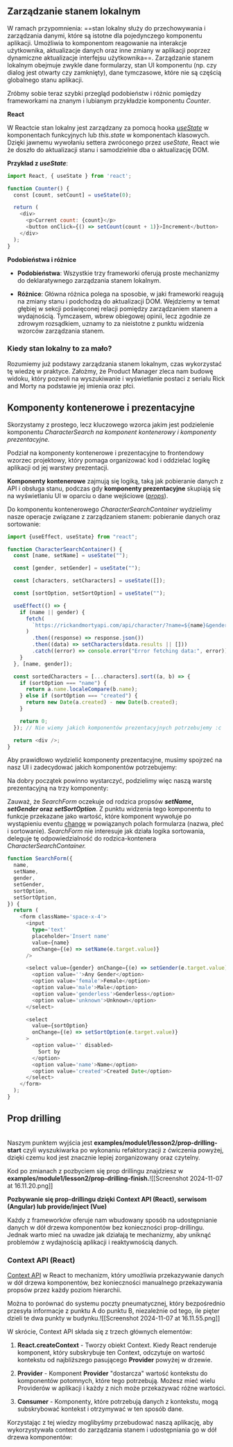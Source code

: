 ## **Zarządzanie stanem lokalnym**

W ramach przypomnienia: ==stan lokalny służy do przechowywania i zarządzania danymi, które są istotne dla pojedynczego komponentu aplikacji. Umożliwia to komponentom reagowanie na interakcje użytkownika, aktualizacje danych oraz inne zmiany w aplikacji poprzez dynamiczne aktualizacje interfejsu użytkownika==. Zarządzanie stanem lokalnym obejmuje zwykle dane formularzy, stan UI komponentu (np. czy dialog jest otwarty czy zamknięty), dane tymczasowe, które nie są częścią globalnego stanu aplikacji.

Zróbmy sobie teraz szybki przegląd podobieństw i różnic pomiędzy frameworkami na znanym i lubianym przykładzie komponentu _Counter_.

**React**

W Reactcie stan lokalny jest zarządzany za pomocą hooka [_useState_](https://react.dev/reference/react/useState) w komponentach funkcyjnych lub _this.state_ w komponentach klasowych. Dzięki jawnemu wywołaniu settera zwróconego przez _useState_, React wie że doszło do aktualizacji stanu i samodzielnie dba o aktualizację DOM.

**Przykład z _useState_**:
```jsx
import React, { useState } from 'react';

function Counter() {
  const [count, setCount] = useState(0);

  return (
    <div>
      <p>Current count: {count}</p>
      <button onClick={() => setCount(count + 1)}>Increment</button>
    </div>
  );
}
```

**Podobieństwa i różnice**

- **Podobieństwa**: Wszystkie trzy frameworki oferują proste mechanizmy do deklaratywnego zarządzania stanem lokalnym.

- **Różnice**: Główna różnica polega na sposobie, w jaki frameworki reagują na zmiany stanu i podchodzą do aktualizacji DOM. Wejdziemy w temat głębiej w sekcji poświęconej relacji pomiędzy zarządzaniem stanem a wydajnością. Tymczasem, wbrew obiegowej opinii, lecz zgodnie ze zdrowym rozsądkiem, uznamy to za nieistotne z punktu widzenia wzorców zarządzania stanem.

### **Kiedy stan lokalny to za mało?**

Rozumiemy już podstawy zarządzania stanem lokalnym, czas wykorzystać tę wiedzę w praktyce. Założmy, że Product Manager zleca nam budowę widoku, który pozwoli na wyszukiwanie i wyświetlanie postaci z serialu Rick and Morty na podstawie jej imienia oraz płci.

## **Komponenty kontenerowe i prezentacyjne**

Skorzystamy z prostego, lecz kluczowego wzorca jakim jest podzielenie komponentu _CharacterSearch na komponent kontenerowy i komponenty prezentacyjne._

Podział na komponenty kontenerowe i prezentacyjne to frontendowy wzorzec projektowy, który pomaga organizować kod i oddzielać logikę aplikacji od jej warstwy prezentacji.

**Komponenty kontenerowe** zajmują się logiką, taką jak pobieranie danych z API i obsługa stanu, podczas gdy **komponenty prezentacyjne** skupiają się na wyświetlaniu UI w oparciu o dane wejściowe ([_props_](https://react.dev/learn/passing-props-to-a-component)).

Do komponentu kontenerowego _CharacterSearchContainer_ wydzielimy nasze operacje związane z zarządzaniem stanem: pobieranie danych oraz sortowanie:

```typescript
import {useEffect, useState} from "react";

function CharacterSearchContainer() {
  const [name, setName] = useState("");

  const [gender, setGender] = useState("");

  const [characters, setCharacters] = useState([]);

  const [sortOption, setSortOption] = useState("");

  useEffect(() => {
    if (name || gender) {
      fetch(
        `https://rickandmortyapi.com/api/character/?name=${name}&gender=${gender}`
      )
        .then((response) => response.json())
        .then((data) => setCharacters(data.results || []))
        .catch((error) => console.error("Error fetching data:", error));
    }
  }, [name, gender]);

  const sortedCharacters = [...characters].sort((a, b) => {
    if (sortOption === "name") {
      return a.name.localeCompare(b.name);
    } else if (sortOption === "created") {
      return new Date(a.created) - new Date(b.created);
    }

    return 0;
  }); // Nie wiemy jakich komponentów prezentacyjnych potrzebujemy :c

  return <div />;
}
```

Aby prawidłowo wydzielić komponenty prezentacyjne, musimy spojrzeć na nasz UI i zadecydować jakich komponentów potrzebujemy:

Na dobry początek powinno wystarczyć, podzielimy więc naszą warstę prezentacyjną na trzy komponenty:

Zauważ, że _SearchForm_ oczekuje od rodzica propsów **_setName_, _setGender_ oraz _setSortOption_**. Z punktu widzenia tego komponentu to funkcje przekazane jako wartość, które komponent wywołuje po wystąpieniu eventu [change](https://developer.mozilla.org/en-US/docs/Web/API/HTMLElement/change_event) w powiązanych polach formularza (nazwa, płeć i sortowanie). _SearchForm_ nie interesuje jak działa logika sortowania, deleguje tę odpowiedzialność do rodzica-kontenera _CharacterSearchContainer._


```typescript
function SearchForm({
  name,
  setName,
  gender,
  setGender,
  sortOption,
  setSortOption,
}) {
  return (
    <form className='space-x-4'>
      <input
        type='text'
        placeholder='Insert name'
        value={name}
        onChange={(e) => setName(e.target.value)}
      />

      <select value={gender} onChange={(e) => setGender(e.target.value)}>
        <option value=''>Any Gender</option>
        <option value='female'>Female</option>
        <option value='male'>Male</option>
        <option value='genderless'>Genderless</option>
        <option value='unknown'>Unknown</option>
      </select>

      <select
        value={sortOption}
        onChange={(e) => setSortOption(e.target.value)}
      >
        <option value='' disabled>
          Sort by
        </option>
        <option value='name'>Name</option>
        <option value='created'>Created Date</option>
      </select>
    </form>
  );
}
```


## **Prop drilling**

[  
](https://react.dev/learn/passing-data-deeply-with-context)Naszym punktem wyjścia jest **examples/module1/lesson2/prop-drilling-start** czyli wyszukiwarka po wykonaniu refaktoryzacji z ćwiczenia powyżej, dzięki czemu kod jest znacznie lepiej zorganizowany oraz czytelny.


Kod po zmianach z pozbyciem się prop drillingu znajdziesz w **examples/module1/lesson2/prop-drilling-finish.**![[Screenshot 2024-11-07 at 16.11.20.png]]

**Pozbywanie się prop-drillingu dzięki Context API (React), serwisom (Angular) lub provide/inject (Vue)**

Każdy z frameworków oferuje nam wbudowany sposób na udostępnianie danych w dół drzewa komponentów bez konieczności prop-drillingu. Jednak warto mieć na uwadze jak działają te mechanizmy, aby uniknąć problemów z wydajnością aplikacji i reaktywnością danych.

### **Context API (React)**

[Context API](https://react.dev/learn/passing-data-deeply-with-context) w React to mechanizm, który umożliwia przekazywanie danych w dół drzewa komponentów, bez konieczności manualnego przekazywania propsów przez każdy poziom hierarchii.

Można to porównać do systemu poczty pneumatycznej, który bezpośrednio przesyła informacje z punktu A do punktu B, niezależnie od tego, ile pięter dzieli te dwa punkty w budynku.![[Screenshot 2024-11-07 at 16.11.55.png]]


W skrócie, Context API składa się z trzech głównych elementów:

1. **React.createContext** - Tworzy obiekt Context. Kiedy React renderuje komponent, który subskrybuje ten Context, odczytuje on wartość kontekstu od najbliższego pasującego **Provider** powyżej w drzewie.
    
2. **Provider** - Komponent **Provider** "dostarcza" wartość kontekstu do komponentów potomnych, które tego potrzebują. Możesz mieć wielu Providerów w aplikacji i każdy z nich może przekazywać różne wartości.
    
3. **Consumer** - Komponenty, które potrzebują danych z kontekstu, mogą subskrybować kontekst i otrzymywać w ten sposób dane.
    

Korzystając z tej wiedzy moglibyśmy przebudować naszą aplikację, aby wykorzystywała context do zarządzania stanem i udostępniania go w dół drzewa komponentów: